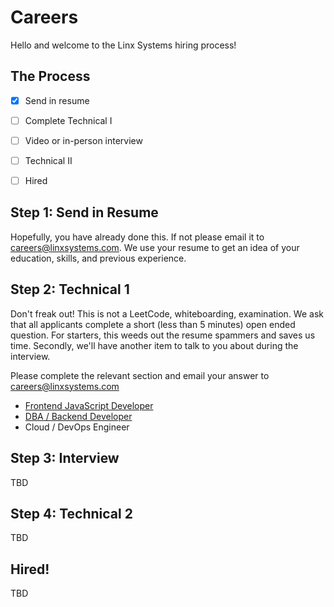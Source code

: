 # Careers

Hello and welcome to the Linx Systems hiring process!

## The Process
- [x] Send in resume
- [ ] Complete Technical I
- [ ] Video or in-person interview
- [ ] Technical II
- [ ] Hired


## Step 1: Send in Resume
Hopefully, you have already done this.  If not please email it to careers@linxsystems.com. We use your resume to get an idea of your education, skills, and previous experience.

## Step 2: Technical 1
Don't freak out!  This is not a LeetCode, whiteboarding, examination.  We ask that all applicants complete a short (less than 5 minutes) open ended question.  For starters, this weeds out the resume spammers and saves us time.  Secondly, we'll have another item to talk to you about during the interview.

Please complete the relevant section and email your answer to careers@linxsystems.com

- [Frontend JavaScript Developer](Technical_1_JavaScript.md)
- [DBA / Backend Developer](Technical_1_Backend.md)
- Cloud / DevOps Engineer

## Step 3: Interview
TBD

## Step 4: Technical 2
TBD

## Hired!
TBD
